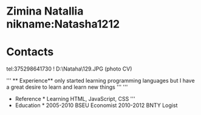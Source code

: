 # **Zimina Natallia**  nikname:Natasha1212
# Contacts
 tel:375298641730
! D:\Nataha\129.JPG (photo CV)


'''
** Experience**
only started learning programming languages
but I have a great desire to learn and learn new things
'''
'''
* Reference *
Learning HTML, JavaScript, CSS
'''
* Education *
2005-2010 BSEU  Economist
2010-2012 BNTY  Logist 



